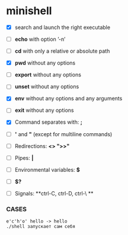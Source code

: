 # minishell

- [X] search and launch the right executable
- [ ] **echo** with option ’-n’
- [ ] **cd** with only a relative or absolute path
- [X] **pwd** without any options
- [ ] **export** without any options
- [ ] **unset** without any options
- [X] **env** without any options and any arguments
- [ ] **exit** without any options
- [X] Command separates with: **;**
- [ ] **'** and **"** (except for multiline commands)
- [ ] Redirections: **<> ">>"**
- [ ] Pipes: **|**
- [ ] Environmental variables: **$**
- [ ] **$?**
- [ ] Signals: **ctrl-C, ctrl-D, ctrl-\ **


### CASES

```
e'c'h'o' hello -> hello
./shell запускает сам себя
```
